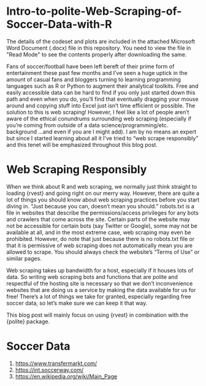 # Intro-to-polite-Web-Scraping-of-Soccer-Data-with-R

The details of the codeset and plots are included in the attached Microsoft Word Document (.docx) file in this repository. 
You need to view the file in "Read Mode" to see the contents properly after downloading the same.

Fans of soccer/football have been left bereft of their prime form of entertainment these past few months and I’ve seen a huge uptick in the amount of casual fans and bloggers turning to learning programming languages such as R or Python to augment their analytical toolkits. Free and easily accessible data can be hard to find if you only just started down this path and even when you do, you’ll find that eventually dragging your mouse around and copying stuff into Excel just isn’t time efficient or possible. The solution to this is web scraping! However, I feel like a lot of people aren’t aware of the ethical conundrums surrounding web scraping (especially if you’re coming from outside of a data science/programming/etc. background …and even if you are I might add). I am by no means an expert but since I started learning about all it I’ve tried to “web scrape responsibly” and this tenet will be
emphasized throughout this blog post.

Web Scraping Responsibly
========================

When we think about R and web scraping, we normally just think straight to loading {rvest} and going right on our merry way. However, there are quite a lot of things you should know about web scraping practices before you start diving in. “Just because you can, doesn’t mean you should.” robots.txt is a file in websites that describe the permissions/access privileges for any bots and crawlers that come across the site. Certain parts of the website may not be accessible for certain bots (say Twitter or Google), some may not be available at all, and in the most extreme case, web scraping may even be prohibited. However, do note that just because there is no robots.txt file or that it is permissive of web scraping does not automatically mean you are allowed to scrape. You should always check the website’s “Terms of Use” or similar pages.

Web scraping takes up bandwidth for a host, especially if it houses lots of data. So writing web scraping bots and functions that are polite and respectful of the hosting site is necessary so that we don’t inconvenience websites that are doing us a service by making the data available for us for free! There’s a lot of things we take for granted, especially regarding free soccer data, so let’s make sure we can keep it that way.

This blog post will mainly focus on using {rvest} in combination with the {polite} package.

Soccer Data 
=============
1. https://www.transfermarkt.com/
2. https://int.soccerway.com/
3. https://en.wikipedia.org/wiki/Main_Page
